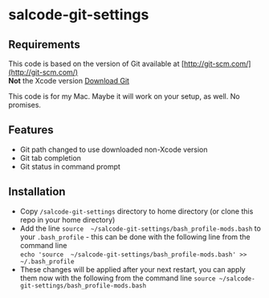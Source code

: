 salcode-git-settings
====================

Requirements
------------

This code is based on the version of Git available at [http://git-scm.com/](http://git-scm.com/)  
**Not** the Xcode version
[Download Git](http://git-scm.com/downloads)

This code is for my Mac.  Maybe it will work on your setup, as well. No promises.

Features
--------
* Git path changed to use downloaded non-Xcode version
* Git tab completion
* Git status in command prompt

Installation
------------
* Copy `/salcode-git-settings` directory to home directory (or clone this repo in your home directory)
* Add the line `source  ~/salcode-git-settings/bash_profile-mods.bash` to 
your `.bash_profile` - this can be done with the following line from the command line  
`echo 'source  ~/salcode-git-settings/bash_profile-mods.bash' >> ~/.bash_profile`
* These changes will be applied after your next restart, you can apply them now with
the following from the command line
`source ~/salcode-git-settings/bash_profile-mods.bash`



